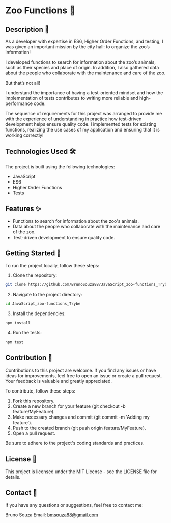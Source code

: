 # **Zoo Functions** 🐘

## **Description** 🚀
As a developer with expertise in ES6, Higher Order Functions, and testing, I was given an important mission by the city hall: to organize the zoo’s information!

I developed functions to search for information about the zoo’s animals, such as their species and place of origin. In addition, I also gathered data about the people who collaborate with the maintenance and care of the zoo.

But that’s not all!

I understand the importance of having a test-oriented mindset and how the implementation of tests contributes to writing more reliable and high-performance code.

The sequence of requirements for this project was arranged to provide me with the experience of understanding in practice how test-driven development helps ensure quality code. I implemented tests for existing functions, realizing the use cases of my application and ensuring that it is working correctly!
## **Technologies Used** 🛠️
The project is built using the following technologies:

- JavaScript
- ES6
- Higher Order Functions
- Tests

## **Features** ✨
- Functions to search for information about the zoo's animals.
- Data about the people who collaborate with the maintenance and care of the zoo.
- Test-driven development to ensure quality code.

## **Getting Started** 🚀
To run the project locally, follow these steps:

1. Clone the repository:
```bash
git clone https://github.com/BrunoSouza88/JavaScript_zoo-functions_Trybe.git
```
2. Navigate to the project directory:
```bash
cd JavaScript_zoo-functions_Trybe
```
3. Install the dependencies:
```bash
npm install
```
4. Run the tests:
```bash
npm test
```

## **Contribution** 🤝
Contributions to this project are welcome. If you find any issues or have ideas for improvements, feel free to open an issue or create a pull request. Your feedback is valuable and greatly appreciated.

To contribute, follow these steps:

1. Fork this repository.
2. Create a new branch for your feature (git checkout -b feature/MyFeature).
3. Make necessary changes and commit (git commit -m 'Adding my feature').
4. Push to the created branch (git push origin feature/MyFeature).
5. Open a pull request.

Be sure to adhere to the project's coding standards and practices.

## **License** 📜
This project is licensed under the MIT License - see the LICENSE file for details.

## **Contact** 📧
If you have any questions or suggestions, feel free to contact me:

Bruno Souza
Email: bmsouza88@gmail.com
